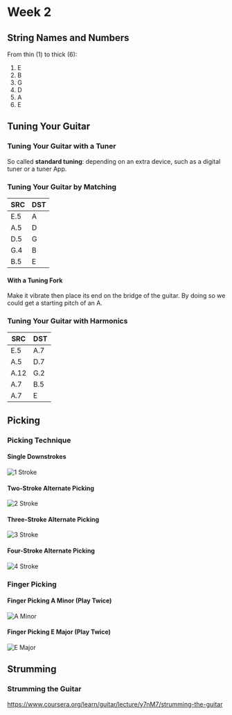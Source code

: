 # Week 2

## String Names and Numbers

From thin (1) to thick (6):

1. E
2. B
3. G
4. D
5. A
6. E

## Tuning Your Guitar

### Tuning Your Guitar with a Tuner

So called **standard tuning**: depending on an extra device, such as a digital
tuner or a tuner App.

### Tuning Your Guitar by Matching

| SRC | DST |
| --- | --- |
| E.5 | A |
| A.5 | D |
| D.5 | G |
| G.4 | B |
| B.5 | E |

#### With a Tuning Fork

Make it vibrate then place its end on the bridge of the guitar. By doing so we
could get a starting pitch of an A.

### Tuning Your Guitar with Harmonics

| SRC | DST |
| --- | --- |
| E.5 | A.7 |
| A.5 | D.7 |
| A.12 | G.2 |
| A.7 | B.5 |
| A.7 | E |

## Picking

### Picking Technique

#### Single Downstrokes

![1 Stroke](images/week2_1_downstroke.jpg)

#### Two-Stroke Alternate Picking

![2 Stroke](images/week2_2_stroke_alternate_picking.jpg)

#### Three-Stroke Alternate Picking

![3 Stroke](images/week2_3_stroke_alternate_picking.jpg)

#### Four-Stroke Alternate Picking

![4 Stroke](images/week2_4_stroke_alternate_picking.jpg)

### Finger Picking

#### Finger Picking A Minor (Play Twice)

![A Minor](./images/week2_a_minor.jpg)

#### Finger Picking E Major (Play Twice)

![E Major](./images/week2_e_major.jpg)

## Strumming

### Strumming the Guitar

https://www.coursera.org/learn/guitar/lecture/y7nM7/strumming-the-guitar
